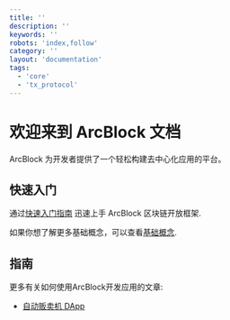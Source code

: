 ```yaml
---
title: ''
description: ''
keywords: ''
robots: 'index,follow'
category: ''
layout: 'documentation'
tags:
  - 'core'
  - 'tx_protocol'
---
```


# 欢迎来到 ArcBlock 文档

ArcBlock 为开发者提供了一个轻松构建去中心化应用的平台。

## 快速入门

通过[快速入门指南](quickstart) 迅速上手 ArcBlock 区块链开放框架.

如果你想了解更多基础概念，可以查看[基础概念](concepts).

## 指南

更多有关如何使用ArcBlock开发应用的文章:

- [自动贩卖机 DApp](https://www.arcblock.io/zh/post/2019/09/01/overview-of-vending-machine-dapp)
